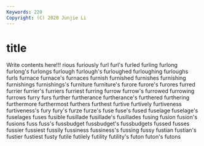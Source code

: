 ```yaml
---
Keywords: 220
Copyright: (C) 2020 Junjie Li
---
```


# title

Write contents here!!!
rious 
furiously 
furl 
furl's 
furled
furling 
furlong 
furlong's 
furlongs 
furlough 
furlough's 
furloughed 
furloughing 
furloughs 
furls
furnace 
furnace's 
furnaces 
furnish 
furnished 
furnishes 
furnishing 
furnishings 
furnishings's 
furniture
furniture's 
furore 
furore's 
furores 
furred 
furrier 
furrier's 
furriers 
furriest 
furring
furrow 
furrow's 
furrowed 
furrowing 
furrows 
furry 
furs 
further 
furtherance 
furtherance's
furthered 
furthering 
furthermore 
furthermost 
furthers 
furthest 
furtive 
furtively 
furtiveness 
furtiveness's
fury 
fury's 
furze 
furze's 
fuse 
fuse's 
fused 
fuselage 
fuselage's 
fuselages
fuses 
fusible 
fusillade 
fusillade's 
fusillades 
fusing 
fusion 
fusion's 
fusions 
fuss
fuss's 
fussbudget 
fussbudget's 
fussbudgets 
fussed 
fusses 
fussier 
fussiest 
fussily 
fussiness
fussiness's 
fussing 
fussy 
fustian 
fustian's 
fustier 
fustiest 
fusty 
futile 
futilely
futility 
futility's 
futon 
futon's 
futons 

